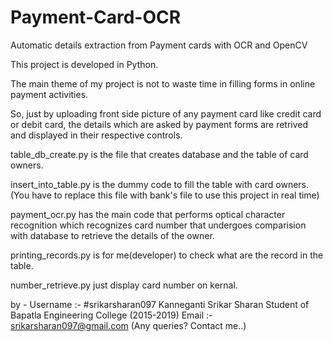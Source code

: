 # Payment-Card-OCR
Automatic details extraction from Payment cards with OCR and OpenCV

This project is developed in Python.

The main theme of my project is not to waste time in filling forms in online payment activities.

So, just by uploading front side picture of any payment card like credit card or debit card, the details which are asked by payment forms are retrived and displayed in their respective controls.

table_db_create.py is the file that creates database and the table of card owners.

insert_into_table.py is the dummy code to fill the table with card owners. (You have to replace this file with bank's file to use this project in real time)

payment_ocr.py has the main code that performs optical character recognition which recognizes card number that undergoes comparision with database to retrieve the details of the owner.

printing_records.py is for me(developer) to check what are the record in the table.

number_retrieve.py just display card number on kernal.

by - 
Username :- #srikarsharan097
Kanneganti Srikar Sharan
Student of Bapatla Engineering College (2015-2019)
Email :- srikarsharan097@gmail.com (Any queries? Contact me..)
